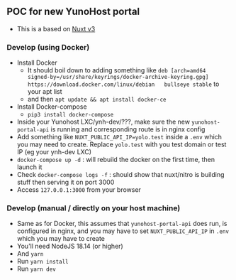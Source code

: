 ## POC for new YunoHost portal

- This is a based on [Nuxt v3](https://nuxt.com/)

### Develop (using Docker)

- Install Docker
    - It should boil down to adding something like `deb [arch=amd64 signed-by=/usr/share/keyrings/docker-archive-keyring.gpg] https://download.docker.com/linux/debian   bullseye stable` to your apt list
    - and then `apt update && apt install docker-ce`
- Install Docker-compose
    - `pip3 install docker-compose`
- Inside your Yunohost LXC/ynh-dev/???, make sure the new `yunohost-portal-api` is running and corresponding route is in nginx config
- Add something like `NUXT_PUBLIC_API_IP=yolo.test` inside a `.env` which you may need to create. Replace `yolo.test` with you test domain or test IP (eg your ynh-dev LXC)
- `docker-compose up -d` : will rebuild the docker on the first time, then launch it
- Check `docker-compose logs -f` : should show that nuxt/nitro is building stuff then serving it on port 3000
- Access `127.0.0.1:3000` from your browser

### Develop (manual / directly on your host machine)

- Same as for Docker, this assumes that `yunohost-portal-api` does run, is configured in nginx, and you may have to set `NUXT_PUBLIC_API_IP` in `.env` which you may have to create
- You'll need NodeJS 18.14 (or higher)
- And `yarn`
- Run `yarn install`
- Run `yarn dev`
